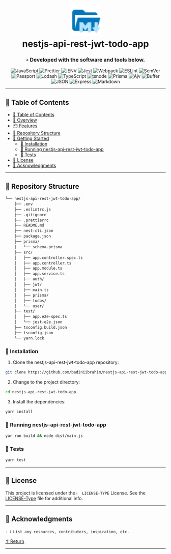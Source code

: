 <div align="center">
<h1 align="center">
<img src="https://raw.githubusercontent.com/PKief/vscode-material-icon-theme/ec559a9f6bfd399b82bb44393651661b08aaf7ba/icons/folder-markdown-open.svg" width="100" />
<br>nestjs-api-rest-jwt-todo-app</h1>
<h3>◦ Developed with the software and tools below.</h3>

<p align="center">
<img src="https://img.shields.io/badge/JavaScript-F7DF1E.svg?style&logo=JavaScript&logoColor=black" alt="JavaScript" />
<img src="https://img.shields.io/badge/Prettier-F7B93E.svg?style&logo=Prettier&logoColor=black" alt="Prettier" />
<img src="https://img.shields.io/badge/.ENV-ECD53F.svg?style&logo=dotenv&logoColor=black" alt=".ENV" />
<img src="https://img.shields.io/badge/Jest-C21325.svg?style&logo=Jest&logoColor=white" alt="Jest" />
<img src="https://img.shields.io/badge/Webpack-8DD6F9.svg?style&logo=Webpack&logoColor=black" alt="Webpack" />
<img src="https://img.shields.io/badge/ESLint-4B32C3.svg?style&logo=ESLint&logoColor=white" alt="ESLint" />
<img src="https://img.shields.io/badge/SemVer-3F4551.svg?style&logo=SemVer&logoColor=white" alt="SemVer" />
<img src="https://img.shields.io/badge/Passport-34E27A.svg?style&logo=Passport&logoColor=white" alt="Passport" />
<img src="https://img.shields.io/badge/Lodash-3492FF.svg?style&logo=Lodash&logoColor=white" alt="Lodash" />

<img src="https://img.shields.io/badge/TypeScript-3178C6.svg?style&logo=TypeScript&logoColor=white" alt="TypeScript" />
<img src="https://img.shields.io/badge/tsnode-3178C6.svg?style&logo=ts-node&logoColor=white" alt="tsnode" />
<img src="https://img.shields.io/badge/Prisma-2D3748.svg?style&logo=Prisma&logoColor=white" alt="Prisma" />
<img src="https://img.shields.io/badge/Ajv-23C8D2.svg?style&logo=Ajv&logoColor=white" alt="Ajv" />
<img src="https://img.shields.io/badge/Buffer-231F20.svg?style&logo=Buffer&logoColor=white" alt="Buffer" />
<img src="https://img.shields.io/badge/JSON-000000.svg?style&logo=JSON&logoColor=white" alt="JSON" />
<img src="https://img.shields.io/badge/Express-000000.svg?style&logo=Express&logoColor=white" alt="Express" />
<img src="https://img.shields.io/badge/Markdown-000000.svg?style&logo=Markdown&logoColor=white" alt="Markdown" />
</p>

</div>

---

## 📖 Table of Contents

- [📖 Table of Contents](#-table-of-contents)
- [📍 Overview](#-overview)
- [📦 Features](#-features)
- [📂 Repository Structure](#-repository-structure)
- [🚀 Getting Started](#-getting-started)
  - [🔧 Installation](#-installation)
  - [🤖 Running nestjs-api-rest-jwt-todo-app](#-running-nestjs-api-rest-jwt-todo-app)
  - [🧪 Tests](#-tests)
- [📄 License](#-license)
- [👏 Acknowledgments](#-acknowledgments)

---

## 📂 Repository Structure

```sh
└── nestjs-api-rest-jwt-todo-app/
    ├── .env
    ├── .eslintrc.js
    ├── .gitignore
    ├── .prettierrc
    ├── README.md
    ├── nest-cli.json
    ├── package.json
    ├── prisma/
    │   └── schema.prisma
    ├── src/
    │   ├── app.controller.spec.ts
    │   ├── app.controller.ts
    │   ├── app.module.ts
    │   ├── app.service.ts
    │   ├── auth/
    │   ├── jwt/
    │   ├── main.ts
    │   ├── prisma/
    │   ├── todos/
    │   └── user/
    ├── test/
    │   ├── app.e2e-spec.ts
    │   └── jest-e2e.json
    ├── tsconfig.build.json
    ├── tsconfig.json
    └── yarn.lock
```

### 🔧 Installation

1. Clone the nestjs-api-rest-jwt-todo-app repository:

```sh
git clone https://github.com/badiniibrahim/nestjs-api-rest-jwt-todo-app.git
```

2. Change to the project directory:

```sh
cd nestjs-api-rest-jwt-todo-app
```

3. Install the dependencies:

```sh
yarn install
```

### 🤖 Running nestjs-api-rest-jwt-todo-app

```sh
yar run build && node dist/main.js
```

### 🧪 Tests

```sh
yarn test
```

---

## 📄 License

This project is licensed under the `ℹ️  LICENSE-TYPE` License. See the [LICENSE-Type](LICENSE) file for additional info.

---

## 👏 Acknowledgments

`- ℹ️ List any resources, contributors, inspiration, etc.`

[↑ Return](#Top)

---
